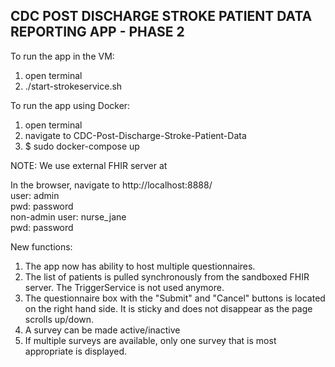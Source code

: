 ## CDC POST DISCHARGE STROKE PATIENT DATA REPORTING APP - PHASE 2

To run the app in the VM:  
1.   open terminal
2.   ./start-strokeservice.sh

To run the app using Docker:
1. open terminal
2. navigate to CDC-Post-Discharge-Stroke-Patient-Data
3. $ sudo docker-compose up

NOTE: We use external FHIR server at 

In the browser, navigate to  http://localhost:8888/  
user: admin  
pwd: password  
non-admin user: nurse_jane  
pwd: password

New functions:
1. The app now has ability to host multiple questionnaires.  
2. The list of patients is pulled synchronously from the sandboxed FHIR server. The TriggerService is not used anymore.
3. The questionnaire box with the "Submit" and "Cancel" buttons is located on the right hand side. It is sticky and does not disappear as the page scrolls up/down.
4. A survey can be made active/inactive
5. If multiple surveys are available, only one survey that is most appropriate is displayed.


	
	
